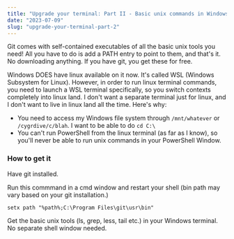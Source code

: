 ```yaml
---
title: "Upgrade your terminal: Part II - Basic unix commands in Windows Terminal"
date: "2023-07-09"
slug: "upgrade-your-terminal-part-2"
---
```


Git comes with self-contained executables of all the basic unix tools you need! All you have to do is add a PATH entry to point to them, and that's it. No downloading anything. If you have git, you get these for free.

Windows DOES have linux available on it now. It's called WSL (Windows Subsystem for Linux). However, in order to run linux terminal commands, you need to launch a WSL terminal specifically, so you switch contexts completely into linux land. I don't want a separate terminal just for linux, and I don't want to live in linux land all the time. Here's why:

- You need to access my Windows file system through `/mnt/whatever` or `/cygrdive/c/blah`. I want to be able to do `cd C:\`
- You can't run PowerShell from the linux terminal (as far as I know), so you'll never be able to run unix commands in your PowerShell Window.

### How to get it

Have git installed.

Run this commmand in a cmd window and restart your shell (bin path may vary based on your git installation.)

`setx path "%path%;C:\Program Files\git\usr\bin"`

Get the basic unix tools (ls, grep, less, tail etc.) in your Windows terminal. No separate shell window needed.